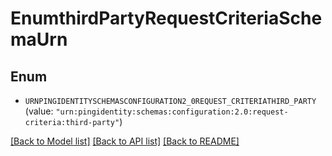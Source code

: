 # EnumthirdPartyRequestCriteriaSchemaUrn

## Enum


* `URNPINGIDENTITYSCHEMASCONFIGURATION2_0REQUEST_CRITERIATHIRD_PARTY` (value: `"urn:pingidentity:schemas:configuration:2.0:request-criteria:third-party"`)


[[Back to Model list]](../README.md#documentation-for-models) [[Back to API list]](../README.md#documentation-for-api-endpoints) [[Back to README]](../README.md)


